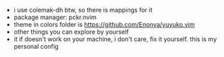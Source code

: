 - i use colemak-dh btw, so there is mappings for it
- package manager: pckr.nvim
- theme in colors folder is https://github.com/Enonya/yuyuko.vim 
- other things you can explore by yourself
- it if doesn't work on your machine, i don't care, fix it yourself. this is my personal config

